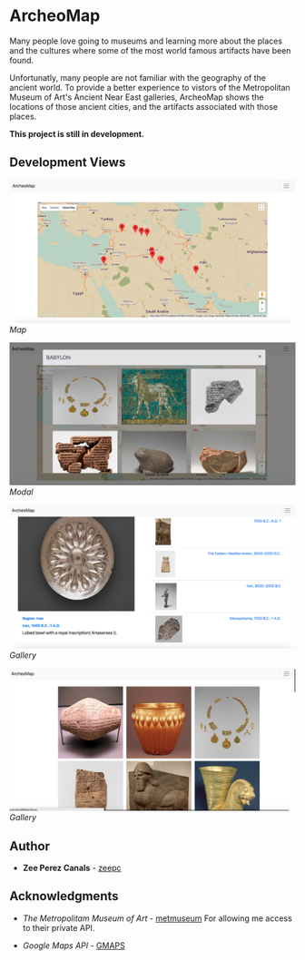 # ArcheoMap

Many people love going to museums and learning more about the places and the cultures where some of the most world famous artifacts have been found. 

Unfortunatly, many people are not familiar with the geography of the ancient world. To provide a better experience to vistors of the Metropolitan Museum of Art's Ancient Near East galleries, ArcheoMap shows the locations of those ancient cities, and the artifacts associated with those places.

**This project is still in development.**

## Development Views

![Map](/app/assets/images/mapdev.png?raw=true)*Map*  

![Modal](/app/assets/images/modaldev.png?raw=true)*Modal*

![Artifact](/app/assets/images/artifactdev.png?raw=true)*Gallery*    

![Gallery](/app/assets/images/gallerydev.png?raw=true)*Gallery*  

## Author

* **Zee Perez Canals** - [zeepc](https://github.com/zeepc)

## Acknowledgments

* *The Metropolitam Museum of Art* - [metmuseum](https://github.com/open-access-met)
  For allowing me access to their private API. 

* *Google Maps API* - [GMAPS](https://developers.google.com/maps/documentation/javascript/tutorial)


